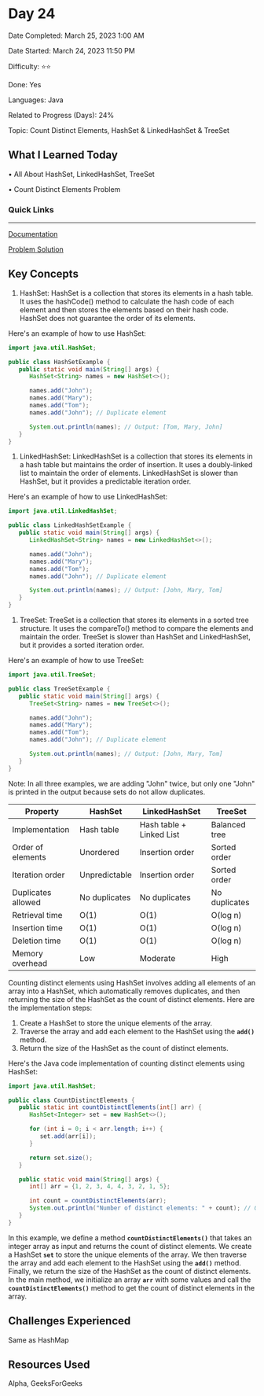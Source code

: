 # Day 24

Date Completed: March 25, 2023 1:00 AM

Date Started: March 24, 2023 11:50 PM

Difficulty: ⭐⭐

Done: Yes

Languages: Java

Related to Progress (Days): 24%

Topic: Count Distinct Elements, HashSet & LinkedHashSet & TreeSet

## What I Learned Today

• All About HashSet, LinkedHashSet, TreeSet

• Count Distinct Elements Problem

### Quick Links

---

[Documentation](https://javaconceptoftheday.com/hashset-vs-linkedhashset-vs-treeset-in-java/)

[Problem Solution](https://www.geeksforgeeks.org/count-distinct-elements-in-an-array/)

## Key Concepts

1. HashSet:
HashSet is a collection that stores its elements in a hash table. It uses the hashCode() method to calculate the hash code of each element and then stores the elements based on their hash code. HashSet does not guarantee the order of its elements.

Here's an example of how to use HashSet:

```java
import java.util.HashSet;

public class HashSetExample {
   public static void main(String[] args) {
      HashSet<String> names = new HashSet<>();

      names.add("John");
      names.add("Mary");
      names.add("Tom");
      names.add("John"); // Duplicate element

      System.out.println(names); // Output: [Tom, Mary, John]
   }
}

```

1. LinkedHashSet:
LinkedHashSet is a collection that stores its elements in a hash table but maintains the order of insertion. It uses a doubly-linked list to maintain the order of elements. LinkedHashSet is slower than HashSet, but it provides a predictable iteration order.

Here's an example of how to use LinkedHashSet:

```java
import java.util.LinkedHashSet;

public class LinkedHashSetExample {
   public static void main(String[] args) {
      LinkedHashSet<String> names = new LinkedHashSet<>();

      names.add("John");
      names.add("Mary");
      names.add("Tom");
      names.add("John"); // Duplicate element

      System.out.println(names); // Output: [John, Mary, Tom]
   }
}

```

1. TreeSet:
TreeSet is a collection that stores its elements in a sorted tree structure. It uses the compareTo() method to compare the elements and maintain the order. TreeSet is slower than HashSet and LinkedHashSet, but it provides a sorted iteration order.

Here's an example of how to use TreeSet:

```java
import java.util.TreeSet;

public class TreeSetExample {
   public static void main(String[] args) {
      TreeSet<String> names = new TreeSet<>();

      names.add("John");
      names.add("Mary");
      names.add("Tom");
      names.add("John"); // Duplicate element

      System.out.println(names); // Output: [John, Mary, Tom]
   }
}

```

Note: In all three examples, we are adding "John" twice, but only one "John" is printed in the output because sets do not allow duplicates.

| Property | HashSet | LinkedHashSet | TreeSet |
| --- | --- | --- | --- |
| Implementation | Hash table | Hash table + Linked List | Balanced tree |
| Order of elements | Unordered | Insertion order | Sorted order |
| Iteration order | Unpredictable | Insertion order | Sorted order |
| Duplicates allowed | No duplicates | No duplicates | No duplicates |
| Retrieval time | O(1) | O(1) | O(log n) |
| Insertion time | O(1) | O(1) | O(log n) |
| Deletion time | O(1) | O(1) | O(log n) |
| Memory overhead | Low | Moderate | High |

Counting distinct elements using HashSet involves adding all elements of an array into a HashSet, which automatically removes duplicates, and then returning the size of the HashSet as the count of distinct elements. Here are the implementation steps:

1. Create a HashSet to store the unique elements of the array.
2. Traverse the array and add each element to the HashSet using the **`add()`** method.
3. Return the size of the HashSet as the count of distinct elements.

Here's the Java code implementation of counting distinct elements using HashSet:

```java
import java.util.HashSet;

public class CountDistinctElements {
   public static int countDistinctElements(int[] arr) {
      HashSet<Integer> set = new HashSet<>();

      for (int i = 0; i < arr.length; i++) {
         set.add(arr[i]);
      }

      return set.size();
   }

   public static void main(String[] args) {
      int[] arr = {1, 2, 3, 4, 4, 3, 2, 1, 5};

      int count = countDistinctElements(arr);
      System.out.println("Number of distinct elements: " + count); // Output: Number of distinct elements: 5
   }
}

```

In this example, we define a method **`countDistinctElements()`** that takes an integer array as input and returns the count of distinct elements. We create a HashSet **`set`** to store the unique elements of the array. We then traverse the array and add each element to the HashSet using the **`add()`** method. Finally, we return the size of the HashSet as the count of distinct elements. In the main method, we initialize an array **`arr`** with some values and call the **`countDistinctElements()`** method to get the count of distinct elements in the array.

## Challenges Experienced

Same as HashMap

## Resources Used

Alpha, GeeksForGeeks
